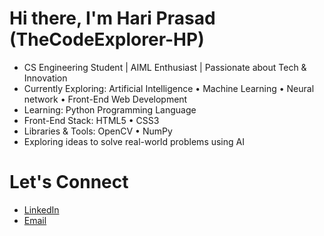 # Hi there, I'm Hari Prasad (TheCodeExplorer-HP)

- CS Engineering Student | AIML Enthusiast | Passionate about Tech & Innovation
- Currently Exploring: Artificial Intelligence • Machine Learning • Neural network • Front-End Web Development 
- Learning: Python Programming Language
- Front-End Stack: HTML5 • CSS3
- Libraries & Tools: OpenCV • NumPy  
- Exploring ideas to solve real-world problems using AI

# Let's Connect

- [LinkedIn](https://www.linkedin.com/in/itshariprasad37) 
- [Email](itsprasadsclick2906@gmail.com)
